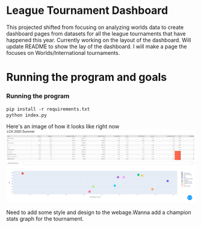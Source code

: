 # League Tournament Dashboard  

This projected shifted from focusing on analyzing worlds data to create dashboard pages from datasets for all the league tournaments that have happened this year. Currently working on the layout of the dashboard. Will update README to show the lay of the dashboard. I will make a page the focuses on Worlds/International tournaments.



# Running the program and goals

### Running the program

```
pip install -r requirements.txt
python index.py

```

Here's an image of how it looks like right now  ![image](/Prototype.png "Prototype") 

Need to add some style and design to the webage.Wanna add a champion stats graph for the tournament.


